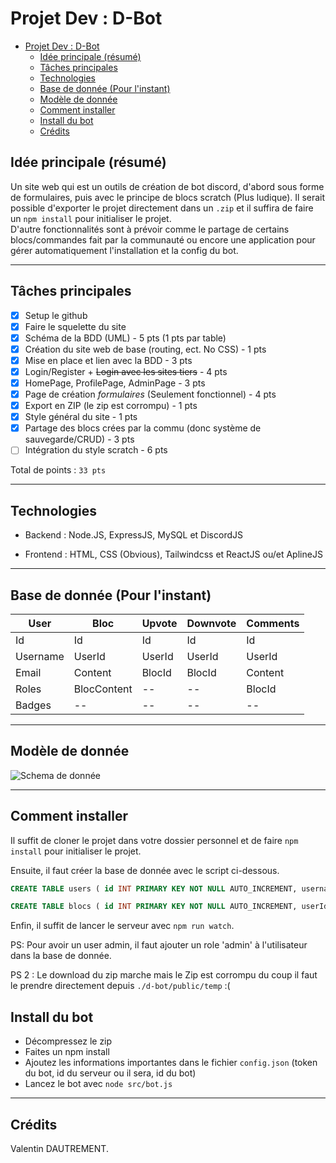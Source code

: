 # Projet Dev : D-Bot

- [Projet Dev : D-Bot](#projet-dev--d-bot)
  - [Idée principale (résumé)](#idée-principale-résumé)
  - [Tâches principales](#tâches-principales)
  - [Technologies](#technologies)
  - [Base de donnée (Pour l'instant)](#base-de-donnée-pour-linstant)
  - [Modèle de donnée](#modèle-de-donnée)
  - [Comment installer](#comment-installer)
  - [Install du bot](#install-du-bot)
  - [Crédits](#crédits)

## Idée principale (résumé)

Un site web qui est un outils de création de bot discord, d'abord sous forme de formulaires, puis avec le principe de blocs scratch (Plus ludique). Il serait possible d'exporter le projet directement dans un `.zip` et il suffira de faire un `npm install` pour initialiser le projet.  
D'autre fonctionnalités sont à prévoir comme le partage de certains blocs/commandes fait par la communauté ou encore une application pour gérer automatiquement l'installation et la config du bot.  

---

## Tâches principales

- [X] Setup le github
- [x] Faire le squelette du site
- [x] Schéma de la BDD (UML) - 5 pts (1 pts par table)
- [X] Création du site web de base (routing, ect. No CSS) - 1 pts
- [X] Mise en place et lien avec la BDD - 3 pts
- [X] Login/Register + ~~Login avec les sites tiers~~ - 4 pts
- [X] HomePage, ProfilePage, AdminPage - 3 pts
- [X] Page de création *formulaires* (Seulement fonctionnel) - 4 pts
- [X] Export en ZIP (le zip est corrompu) - 1 pts
- [X] Style général du site - 1 pts
- [X] Partage des blocs crées par la commu (donc système de sauvegarde/CRUD) - 3 pts
- [ ] Intégration du style scratch - 6 pts

Total de points : `33 pts`

---

## Technologies

- Backend :
    Node.JS, ExpressJS, MySQL et DiscordJS

- Frontend :
    HTML, CSS (Obvious), Tailwindcss et ReactJS ou/et AplineJS

---

## Base de donnée (Pour l'instant)

| **User** | **Bloc**    | **Upvote** | **Downvote** | **Comments** |
|----------|-------------|------------|--------------|--------------|
| Id       | Id          | Id         | Id           | Id           |
| Username | UserId      | UserId     | UserId       | UserId       |
| Email    | Content     | BlocId     | BlocId       | Content      |
| Roles    | BlocContent | --         | --           | BlocId       |
| Badges   | --          | --         | --           | --           |

---

## Modèle de donnée

![Schema de donnée](https://i.imgur.com/TzvILWX.png)

---

## Comment installer

Il suffit de cloner le projet dans votre dossier personnel et de faire `npm install` pour initialiser le projet.

Ensuite, il faut créer la base de donnée avec le script ci-dessous.

```sql
CREATE TABLE users ( id INT PRIMARY KEY NOT NULL AUTO_INCREMENT, username VARCHAR(255) NOT NULL, email VARCHAR(100) NOT NULL, password VARCHAR(255) NOT NULL, roles TEXT NOT NULL, badges TEXT NOT NULL, created_at TIMESTAMP NOT NULL );

CREATE TABLE blocs ( id INT PRIMARY KEY NOT NULL AUTO_INCREMENT, userId INT NOT NULL, title VARCHAR(200) NOT NULL, content TEXT NOT NULL, blocContent TEXT NOT NULL, created_at TIMESTAMP NOT NULL, file VARCHAR(255) NOT NULL, FOREIGN KEY (userId) REFERENCES users(id));
```

Enfin, il suffit de lancer le serveur avec `npm run watch`.

PS: Pour avoir un user admin, il faut ajouter un role 'admin' à l'utilisateur dans la base de donnée.

PS 2 : Le download du zip marche mais le Zip est corrompu du coup il faut le prendre directement depuis `./d-bot/public/temp` :(

## Install du bot

- Décompressez le zip
- Faites un npm install
- Ajoutez les informations importantes dans le fichier `config.json` (token du bot, id du serveur ou il sera, id du bot)
- Lancez le bot avec `node src/bot.js`

---

## Crédits

Valentin DAUTREMENT.
